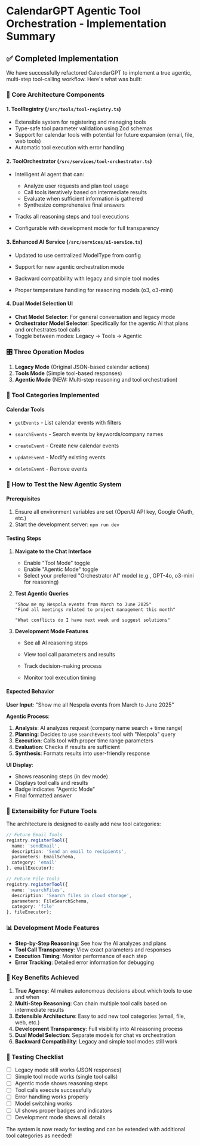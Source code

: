 # CalendarGPT Agentic Tool Orchestration - Implementation Summary

## ✅ Completed Implementation

We have successfully refactored CalendarGPT to implement a true agentic, multi-step tool-calling workflow. Here's what was built:

### 🧠 Core Architecture Components

#### 1. **ToolRegistry** (`/src/tools/tool-registry.ts`)

- Extensible system for registering and managing tools
- Type-safe tool parameter validation using Zod schemas
- Support for calendar tools with potential for future expansion (email, file, web tools)
- Automatic tool execution with error handling

#### 2. **ToolOrchestrator** (`/src/services/tool-orchestrator.ts`)

- Intelligent AI agent that can:
  - Analyze user requests and plan tool usage
  - Call tools iteratively based on intermediate results
  - Evaluate when sufficient information is gathered
  - Synthesize comprehensive final answers

- Tracks all reasoning steps and tool executions
- Configurable with development mode for full transparency

#### 3. **Enhanced AI Service** (`/src/services/ai-service.ts`)

- Updated to use centralized ModelType from config
- Support for new agentic orchestration mode
- Backward compatibility with legacy and simple tool modes

- Proper temperature handling for reasoning models (o3, o3-mini)

#### 4. **Dual Model Selection UI**

- **Chat Model Selector**: For general conversation and legacy mode
- **Orchestrator Model Selector**: Specifically for the agentic AI that plans and orchestrates tool calls
- Toggle between modes: Legacy → Tools → Agentic

### 🎛️ Three Operation Modes

1. **Legacy Mode** (Original JSON-based calendar actions)
2. **Tools Mode** (Simple tool-based responses)
3. **Agentic Mode** (NEW: Multi-step reasoning and tool orchestration)

### 🔧 Tool Categories Implemented

#### Calendar Tools

- `getEvents` - List calendar events with filters
- `searchEvents` - Search events by keywords/company names
- `createEvent` - Create new calendar events
- `updateEvent` - Modify existing events

- `deleteEvent` - Remove events

### 🚀 How to Test the New Agentic System

#### Prerequisites

1. Ensure all environment variables are set (OpenAI API key, Google OAuth, etc.)
2. Start the development server: `npm run dev`

#### Testing Steps

1. **Navigate to the Chat Interface**
   - Enable "Tool Mode" toggle
   - Enable "Agentic Mode" toggle
   - Select your preferred "Orchestrator AI" model (e.g., GPT-4o, o3-mini for reasoning)

2. **Test Agentic Queries**

   ```
   "Show me my Nespola events from March to June 2025"
   "Find all meetings related to project management this month"

   "What conflicts do I have next week and suggest solutions"
   ```

3. **Development Mode Features**
   - See all AI reasoning steps
   - View tool call parameters and results
   - Track decision-making process

   - Monitor tool execution timing

#### Expected Behavior

**User Input**: "Show me all Nespola events from March to June 2025"

**Agentic Process**:

1. **Analysis**: AI analyzes request (company name search + time range)
2. **Planning**: Decides to use `searchEvents` tool with "Nespola" query
3. **Execution**: Calls tool with proper time range parameters
4. **Evaluation**: Checks if results are sufficient
5. **Synthesis**: Formats results into user-friendly response

**UI Display**:

- Shows reasoning steps (in dev mode)
- Displays tool calls and results
- Badge indicates "Agentic Mode"
- Final formatted answer

### 🔄 Extensibility for Future Tools

The architecture is designed to easily add new tool categories:

```typescript
// Future Email Tools
registry.registerTool({
  name: 'sendEmail',
  description: 'Send an email to recipients',
  parameters: EmailSchema,
  category: 'email'
}, emailExecutor);

// Future File Tools
registry.registerTool({
  name: 'searchFiles',
  description: 'Search files in cloud storage',
  parameters: FileSearchSchema,
  category: 'file'
}, fileExecutor);
```

### 📊 Development Mode Features

- **Step-by-Step Reasoning**: See how the AI analyzes and plans
- **Tool Call Transparency**: View exact parameters and responses
- **Execution Timing**: Monitor performance of each step
- **Error Tracking**: Detailed error information for debugging

### 🎯 Key Benefits Achieved

1. **True Agency**: AI makes autonomous decisions about which tools to use and when
2. **Multi-Step Reasoning**: Can chain multiple tool calls based on intermediate results
3. **Extensible Architecture**: Easy to add new tool categories (email, file, web, etc.)
4. **Development Transparency**: Full visibility into AI reasoning process
5. **Dual Model Selection**: Separate models for chat vs orchestration
6. **Backward Compatibility**: Legacy and simple tool modes still work

### 🐛 Testing Checklist

- [ ] Legacy mode still works (JSON responses)
- [ ] Simple tool mode works (single tool calls)
- [ ] Agentic mode shows reasoning steps
- [ ] Tool calls execute successfully
- [ ] Error handling works properly
- [ ] Model switching works
- [ ] UI shows proper badges and indicators
- [ ] Development mode shows all details

The system is now ready for testing and can be extended with additional tool categories as needed!
